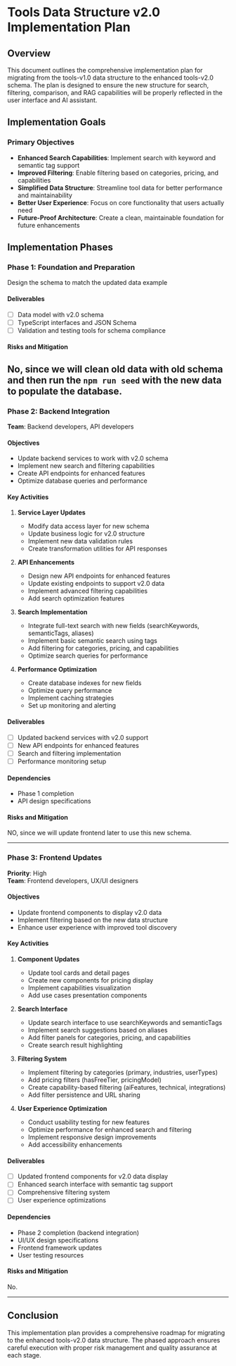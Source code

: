 # Tools Data Structure v2.0 Implementation Plan

## Overview

This document outlines the comprehensive implementation plan for migrating from the tools-v1.0 data structure to the enhanced tools-v2.0 schema. The plan is designed to ensure the new structure for search, filtering, comparison, and RAG capabilities will be properly reflected in the user interface and AI assistant.

## Implementation Goals

### Primary Objectives
- **Enhanced Search Capabilities**: Implement search with keyword and semantic tag support
- **Improved Filtering**: Enable filtering based on categories, pricing, and capabilities
- **Simplified Data Structure**: Streamline tool data for better performance and maintainability
- **Better User Experience**: Focus on core functionality that users actually need
- **Future-Proof Architecture**: Create a clean, maintainable foundation for future enhancements


## Implementation Phases

### Phase 1: Foundation and Preparation

Design the schema to match the updated data example


#### Deliverables
- [ ] Data model with v2.0 schema
- [ ] TypeScript interfaces and JSON Schema
- [ ] Validation and testing tools for schema compliance

#### Risks and Mitigation
No, since we will clean old data with old schema and then run the `npm run seed` with the new data to populate the database. 
---

### Phase 2: Backend Integration
**Team**: Backend developers, API developers

#### Objectives
- Update backend services to work with v2.0 schema
- Implement new search and filtering capabilities
- Create API endpoints for enhanced features
- Optimize database queries and performance

#### Key Activities
1. **Service Layer Updates**
   - Modify data access layer for new schema
   - Update business logic for v2.0 structure
   - Implement new data validation rules
   - Create transformation utilities for API responses

2. **API Enhancements**
   - Design new API endpoints for enhanced features
   - Update existing endpoints to support v2.0 data
   - Implement advanced filtering capabilities
   - Add search optimization features

3. **Search Implementation**
   - Integrate full-text search with new fields (searchKeywords, semanticTags, aliases)
   - Implement basic semantic search using tags
   - Add filtering for categories, pricing, and capabilities
   - Optimize search queries for performance

4. **Performance Optimization**
   - Create database indexes for new fields
   - Optimize query performance
   - Implement caching strategies
   - Set up monitoring and alerting

#### Deliverables
- [ ] Updated backend services with v2.0 support
- [ ] New API endpoints for enhanced features
- [ ] Search and filtering implementation
- [ ] Performance monitoring setup

#### Dependencies
- Phase 1 completion
- API design specifications

#### Risks and Mitigation
NO, since we will update frontend later to use this new schema.

---

### Phase 3: Frontend Updates
**Priority**: High  
**Team**: Frontend developers, UX/UI designers

#### Objectives
- Update frontend components to display v2.0 data
- Implement filtering based on the new data structure
- Enhance user experience with improved tool discovery

#### Key Activities
1. **Component Updates**
   - Update tool cards and detail pages
   - Create new components for pricing display
   - Implement capabilities visualization
   - Add use cases presentation components

2. **Search Interface**
   - Update search interface to use searchKeywords and semanticTags
   - Implement search suggestions based on aliases
   - Add filter panels for categories, pricing, and capabilities
   - Create search result highlighting

3. **Filtering System**
   - Implement filtering by categories (primary, industries, userTypes)
   - Add pricing filters (hasFreeTier, pricingModel)
   - Create capability-based filtering (aiFeatures, technical, integrations)
   - Add filter persistence and URL sharing

4. **User Experience Optimization**
   - Conduct usability testing for new features
   - Optimize performance for enhanced search and filtering
   - Implement responsive design improvements
   - Add accessibility enhancements

#### Deliverables
- [ ] Updated frontend components for v2.0 data display
- [ ] Enhanced search interface with semantic tag support
- [ ] Comprehensive filtering system
- [ ] User experience optimizations

#### Dependencies
- Phase 2 completion (backend integration)
- UI/UX design specifications
- Frontend framework updates
- User testing resources

#### Risks and Mitigation
No. 

---


## Conclusion

This implementation plan provides a comprehensive roadmap for migrating to the enhanced tools-v2.0 data structure. The phased approach ensures careful execution with proper risk management and quality assurance at each stage.
